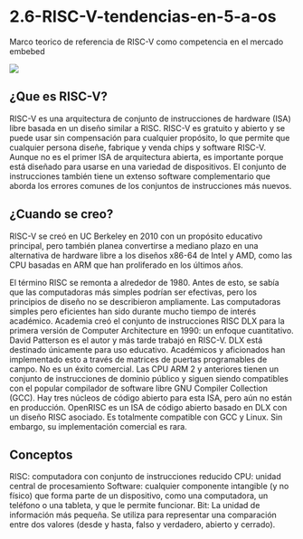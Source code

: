 # 2.6-RISC-V-tendencias-en-5-a-os
Marco teorico de referencia de RISC-V como competencia en el mercado embebed


![](https://images.cooltext.com/5649936.gif)



## ¿Que es RISC-V?
RISC-V es una arquitectura de conjunto de instrucciones de hardware (ISA) libre basada en un diseño similar a RISC. RISC-V es gratuito y abierto y se puede usar sin compensación para cualquier propósito, lo que permite que cualquier persona diseñe, fabrique y venda chips y software RISC-V. Aunque no es el primer ISA de arquitectura abierta, es importante porque está diseñado para usarse en una variedad de dispositivos. El conjunto de instrucciones también tiene un extenso software complementario que aborda los errores comunes de los conjuntos de instrucciones más nuevos.

## ¿Cuando se creo?

RISC-V se creó en UC Berkeley en 2010 con un propósito educativo principal, pero también planea convertirse a mediano plazo en una alternativa de hardware libre a los diseños x86-64 de Intel y AMD, como las CPU basadas en ARM que han proliferado en los últimos años.

El término RISC se remonta a alrededor de 1980. Antes de esto, se sabía que las computadoras más simples podrían ser efectivas, pero los principios de diseño no se describieron ampliamente. Las computadoras simples pero eficientes han sido durante mucho tiempo de interés académico. Academia creó el conjunto de instrucciones RISC DLX para la primera versión de Computer Architecture en 1990: un enfoque cuantitativo. David Patterson es el autor y más tarde trabajó en RISC-V. DLX está destinado únicamente para uso educativo. Académicos y aficionados han implementado esto a través de matrices de puertas programables de campo. No es un éxito comercial.
Las CPU ARM 2 y anteriores tienen un conjunto de instrucciones de dominio público y siguen siendo compatibles con el popular compilador de software libre GNU Compiler Collection (GCC). Hay tres núcleos de código abierto para esta ISA, pero aún no están en producción.
OpenRISC es un ISA de código abierto basado en DLX con un diseño RISC asociado. Es totalmente compatible con GCC y Linux. Sin embargo, su implementación comercial es rara. 

## Conceptos
RISC: computadora con conjunto de instrucciones reducido
CPU: unidad central de procesamiento
Software: cualquier componente intangible (y no físico) que forma parte de un dispositivo, como una computadora, un teléfono o una tableta, y que le permite funcionar. Bit: La unidad de información más pequeña. Se utiliza para representar una comparación entre dos valores (desde y hasta, falso y verdadero, abierto y cerrado).
